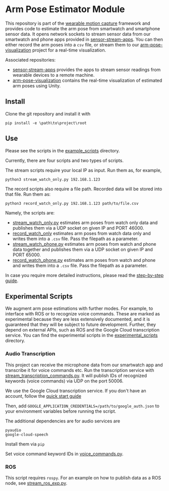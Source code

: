 # Arm Pose Estimator Module

This repository is part of the [wearable motion capture](https://github.com/wearable-motion-capture) framework and 
provides code to estimate the arm pose from smartwatch and smartphone sensor data. It opens network sockets to stream 
sensor data from our smartwatch and phone apps provided in [sensor-stream-apps](https://github.com/wearable-motion-capture/sensor-stream-apps).
You can then either record the arm poses into a `csv` file, or stream them to our [arm-pose-visualization](https://github.com/wearable-motion-capture/arm-pose-visualization) 
project for a real-time visualization.

Associated repositories:

* [sensor-stream-apps](https://github.com/wearable-motion-capture/sensor-stream-apps) provides the apps to stream sensor
  readings from wearable devices to a remote machine.
* [arm-pose-visualization](https://github.com/wearable-motion-capture/arm-pose-visualization) contains the real-time
  visualization of estimated arm poses using Unity.

## Install

Clone the git repository and install it with

```
pip install -e \path\to\project\root
```

## Use

Please see the scripts in
the [example_scripts](https://github.com/wearable-motion-capture/arm-pose-estimation/blob/main/example_scripts)
directory.

Currently, there are four scripts and two types of scripts.

The stream scripts require your local IP as input. Run them as, for example,

```
python3 stream_watch_only.py 192.168.1.123
```

The record scripts also require a file path. Recorded data will be stored into that file. Run them as:

```
python3 record_watch_only.py 192.168.1.123 path/to/file.csv
```

Namely, the scripts are:

* [stream_watch_only.py](https://github.com/wearable-motion-capture/arm-pose-estimation/blob/main/example_scripts/stream_watch_only.py)
  estimates arm poses from watch only data and publishes them via a UDP socket on given IP and PORT 46000.
* [record_watch_only](https://github.com/wearable-motion-capture/arm-pose-estimation/blob/main/example_scripts/record_watch_only.py)
  estimates arm poses from watch data only and writes them into a `.csv` file. Pass the filepath as a parameter.
* [stream_watch_phone.py](https://github.com/wearable-motion-capture/arm-pose-estimation/blob/main/example_scripts/stream_watch_phone.py)
  estimates arm poses from watch and phone data together and publishes them via a UDP socket on given IP and PORT 65000.
* [record_watch_phone.py](https://github.com/wearable-motion-capture/arm-pose-estimation/blob/main/example_scripts/record_watch_phone.py)
  estimates arm poses from watch and phone and writes them into a `.csv` file. Pass the filepath as a parameter.

In case you require more detailed instructions, please read
the [step-by-step guide](https://docs.google.com/document/d/1ayMBF9kDCB9rlcrqR0sPumJhIVJgOF-SENTdoE4a6DI/edit?usp=sharing).

## Experimental Scripts

We augment arm pose estimations with further modes. For example, to interface with ROS or to recognize voice commands.
These are marked as experimental because they are less extensively documented, and it is guaranteed that they will be
subject to future development. Further, they depend on external APIs, such as ROS and the Google Cloud transcription
service.
You can find the experimental scripts in the
[experimental_scripts](https://github.com/wearable-motion-capture/arm-pose-estimation/blob/main/experimental_scripts)
directory.

### Audio Transcription

This project can receive the microphone data from our smartwatch app and transcribe it for voice commands etc.
Run the transcription service
with [stream_transcription_commands.py](https://github.com/wearable-motion-capture/arm-pose-estimation/blob/main/experimental_scripts/stream_transcription_commands.py).
It will publish IDs of recognized keywords (voice commands) via UDP on the port 50006.

We use the Google Cloud transcription service. If you don't have an account, follow
the [quick start guide](https://cloud.google.com/speech-to-text/docs/before-you-begin?hl=en#setting_up_your_google_cloud_platform_project)

Then, add `GOOGLE_APPLICATION_CREDENTIALS=/path/to/google_auth.json` to your environment variables before running the
script.

The additional dependencies are for audio services are

```
pyaudio
google-cloud-speech
```

Install them via `pip`

Set voice command keyword IDs
in [voice_commands.py](https://github.com/wearable-motion-capture/arm-pose-estimation/blob/main/src/wear_mocap_ape/utility/voice_commands.py).

### ROS

This script requires `rospy`. For an example on how to publish data as a ROS node, see
[stream_ros_exp.py](https://github.com/wearable-motion-capture/arm-pose-estimation/blob/main/experimental_scripts/stream_ros_exp.py).
